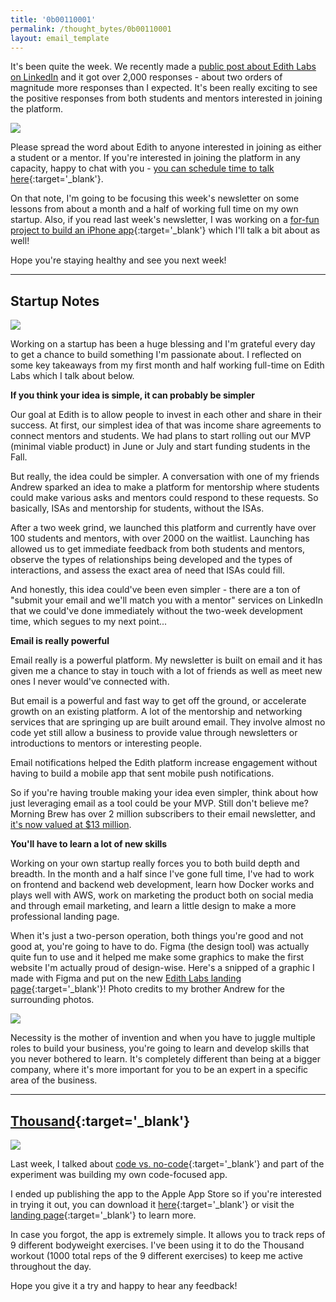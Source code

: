 ```yaml
---
title: '0b00110001'
permalink: /thought_bytes/0b00110001
layout: email_template
---
```

It's been quite the week. We recently made a [public post about Edith Labs on LinkedIn](https://www.linkedin.com/feed/update/urn:li:activity:6655666409177255936/) and it got over 2,000 responses - about two orders of magnitude more responses than I expected. It's been really exciting to see the positive responses from both students and mentors interested in joining the platform.

![](https://kevinarifin.com/images/thought_bytes/49/linkedinpost.png)

Please spread the word about Edith to anyone interested in joining as either a student or a mentor. If you're interested in joining the platform in any capacity, happy to chat with you - [you can schedule time to talk here](https://calendly.com/kevinarifin/chat?month=2020-04){:target='_blank'}.

On that note, I'm going to be focusing this week's newsletter on some lessons from about a month and a half of working full time on my own startup. Also, if you read last week's newsletter, I was working on a [for-fun project to build an iPhone app](https://thousandapp.com){:target='_blank'} which I'll talk a bit about as well!

Hope you're staying healthy and see you next week!

---

## Startup Notes

![](https://kevinarifin.com/images/thought_bytes/49/new-landing-page.png)

Working on a startup has been a huge blessing and I'm grateful every day to get a chance to build something I'm passionate about. I reflected on some key takeaways from my first month and half working full-time on Edith Labs which I talk about below.

**If you think your idea is simple, it can probably be simpler**

Our goal at Edith is to allow people to invest in each other and share in their success. At first, our simplest idea of that was income share agreements to connect mentors and students. We had plans to start rolling out our MVP (minimal viable product) in June or July and start funding students in the Fall.

But really, the idea could be simpler. A conversation with one of my friends Andrew sparked an idea to make a platform for mentorship where students could make various asks and mentors could respond to these requests. So basically, ISAs and mentorship for students, without the ISAs.

After a two week grind, we launched this platform and currently have over 100 students and mentors, with over 2000 on the waitlist. Launching has allowed us to get immediate feedback from both students and mentors, observe the types of relationships being developed and the types of interactions, and assess the exact area of need that ISAs could fill.

And honestly, this idea could've been even simpler - there are a ton of "submit your email and we'll match you with a mentor" services on LinkedIn that we could've done immediately without the two-week development time, which segues to my next point...

**Email is really powerful**

Email really is a powerful platform. My newsletter is built on email and it has given me a chance to stay in touch with a lot of friends as well as meet new ones I never would've connected with.

But email is a powerful and fast way to get off the ground, or accelerate growth on an existing platform. A lot of the mentorship and networking services that are springing up are built around email. They involve almost no code yet still allow a business to provide value through newsletters or introductions to mentors or interesting people.

Email notifications helped the Edith platform increase engagement without having to build a mobile app that sent mobile push notifications.

So if you're having trouble making your idea even simpler, think about how just leveraging email as a tool could be your MVP. Still don't believe me? Morning Brew has over 2 million subscribers to their email newsletter, and [it's now valued at $13 million](https://www.businessinsider.com/morning-brew-to-more-than-quadruple-revenue-to-13-million-2019-11).

**You'll have to learn a lot of new skills**

Working on your own startup really forces you to both build depth and breadth. In the month and a half since I've gone full time, I've had to work on frontend and backend web development, learn how Docker works and plays well with AWS, work on marketing the product both on social media and through email marketing, and learn a little design to make a more professional landing page.

When it's just a two-person operation, both things you're good and not good at, you're going to have to do. Figma (the design tool) was actually quite fun to use and it helped me make some graphics to make the first website I'm actually proud of design-wise. Here's a snipped of a graphic I made with Figma and put on the new [Edith Labs landing page](https://edithlabs.com){:target='_blank'}! Photo credits to my brother Andrew for the surrounding photos.

![](https://kevinarifin.com/images/thought_bytes/49/graphic.png)

Necessity is the mother of invention and when you have to juggle multiple roles to build your business, you're going to learn and develop skills that you never bothered to learn. It's completely different than being at a bigger company, where it's more important for you to be an expert in a specific area of the business.

---

## [Thousand](https://apps.apple.com/us/app/thousand-workout/id1507695611){:target='_blank'}

![](https://kevinarifin.com/images/thought_bytes/49/thousandapp.png)

Last week, I talked about [code vs. no-code](https://kevinarifin.com/thought_bytes/0b00110000){:target='_blank'} and part of the experiment was building my own code-focused app.

I ended up publishing the app to the Apple App Store so if you're interested in trying it out, you can download it [here](https://apps.apple.com/us/app/thousand-workout/id1507695611){:target='_blank'} or visit the [landing page](https://thousandapp.com){:target='_blank'} to learn more.

In case you forgot, the app is extremely simple. It allows you to track reps of 9 different bodyweight exercises. I've been using it to do the Thousand workout (1000 total reps of the 9 different exercises) to keep me active throughout the day.

Hope you give it a try and happy to hear any feedback!
